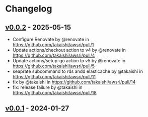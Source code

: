 # Changelog

## [v0.0.2](https://github.com/takaishi/awsri/compare/v0.0.1...v0.0.2) - 2025-05-15
- Configure Renovate by @renovate in https://github.com/takaishi/awsri/pull/1
- Update actions/checkout action to v4 by @renovate in https://github.com/takaishi/awsri/pull/4
- Update actions/setup-go action to v5 by @renovate in https://github.com/takaishi/awsri/pull/5
- seaprate subcommand to rds andd elasticache by @takaishi in https://github.com/takaishi/awsri/pull/11
- fix by @takaishi in https://github.com/takaishi/awsri/pull/14
- fix: release failure by @takaishi in https://github.com/takaishi/awsri/pull/18

## [v0.0.1](https://github.com/takaishi/awsri/commits/v0.0.1) - 2024-01-27
